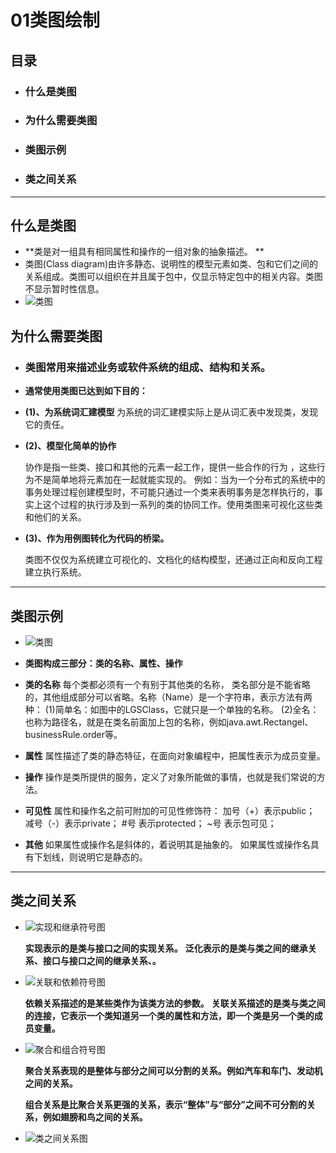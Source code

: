 # 01类图绘制

## 目录

- ### 什么是类图

- ### **为什么需要类图**

- ### 类图示例

- ### **类之间关系**

------

## 什么是类图

- **类是对一组具有相同属性和操作的一组对象的抽象描述。 **
- 类图(Class diagram)由许多静态、说明性的模型元素如类、包和它们之间的关系组成。类图可以组织在并且属于包中，仅显示特定包中的相关内容。类图不显示暂时性信息。
- ![类图](https://raw.github.com/LGSKOKO/SoftwareEngineering/master/设计模式/img/自动生成类图.png)

## **为什么需要类图**

- ### **类图常用来描述业务或软件系统的组成、结构和关系。**

- **通常使用类图已达到如下目的：**

- **(1)、为系统词汇建模型**
  为系统的词汇建模实际上是从词汇表中发现类，发现它的责任。

- **(2)、模型化简单的协作**

  协作是指一些类、接口和其他的元素一起工作，提供一些合作的行为	，这些行为不是简单地将元素加在一起就能实现的。
  例如：当为一个分布式的系统中的事务处理过程创建模型时，不可能只通过一个类来表明事务是怎样执行的，事实上这个过程的执行涉及到一系列的类的协同工作。使用类图来可视化这些类和他们的关系。

- **(3)、作为用例图转化为代码的桥梁。**

  类图不仅仅为系统建立可视化的、文档化的结构模型，还通过正向和反向工程建立执行系统。

------

## 	类图示例

- ![类图](https://raw.github.com/LGSKOKO/SoftwareEngineering/master/设计模式/img/范例类图.png)

- **类图构成三部分：类的名称、属性、操作**
- **类的名称**
  每个类都必须有一个有别于其他类的名称， 类名部分是不能省略的，其他组成部分可以省略。名称（Name）是一个字符串，表示方法有两种：
  (1)简单名：如图中的LGSClass，它就只是一个单独的名称。
  (2)全名：也称为路径名，就是在类名前面加上包的名称，例如java.awt.Rectangel、businessRule.order等。
- **属性**
  属性描述了类的静态特征，在面向对象编程中，把属性表示为成员变量。
- **操作**
  操作是类所提供的服务，定义了对象所能做的事情，也就是我们常说的方法。
- **可见性**
  属性和操作名之前可附加的可见性修饰符： 
  加号（+）表示public；
  减号（-）表示private；
  #号 表示protected；
  ~号 表示包可见；
- **其他**
  如果属性或操作名是斜体的，着说明其是抽象的。
如果属性或操作名具有下划线，则说明它是静态的。
------

## 类之间关系

- ![实现和继承符号图](https://raw.github.com/LGSKOKO/SoftwareEngineering/master/设计模式/img/实现和继承符号.png)

  **实现表示的是类与接口之间的实现关系。**
  **泛化表示的是类与类之间的继承关系、接口与接口之间的继承关系、。**
  
  
  
- ![关联和依赖符号图](https://raw.github.com/LGSKOKO/SoftwareEngineering/master/设计模式/img/关联和依赖符号.png)

  **依赖关系描述的是某些类作为该类方法的参数。**
  **关联关系描述的是类与类之间的连接，它表示一个类知道另一个类的属性和方法，即一个类是另一个类的成员变量。**
  
  
  
- ![聚合和组合符号图](https://raw.github.com/LGSKOKO/SoftwareEngineering/master/设计模式/img/聚合和组合符号.png)

  **聚合关系表现的是整体与部分之间可以分割的关系。例如汽车和车门、发动机之间的关系。**

  **组合关系是比聚合关系更强的关系，表示“整体”与“部分”之间不可分割的关系，例如翅膀和鸟之间的关系。**

  

- ![类之间关系图](https://raw.github.com/LGSKOKO/SoftwareEngineering/master/设计模式/img/类之间关系图.png)

  
